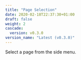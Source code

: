 ```yaml
---
title: "Page Selection"
date: 2020-02-18T22:37:30+01:00
draft: false
weight: 2
cascade:
  version: v0.3.0
version_name: "Latest (v0.3.0)"
---
```


Select a page from the side menu.

